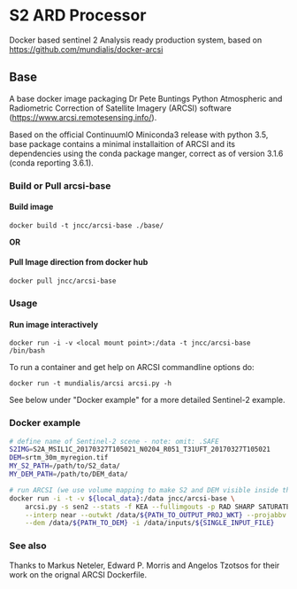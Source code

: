 # S2 ARD Processor

Docker based sentinel 2 Analysis ready production system, based on https://github.com/mundialis/docker-arcsi

## Base

A base docker image packaging Dr Pete Buntings Python Atmospheric and Radiometric Correction of Satellite Imagery (ARCSI) software (https://www.arcsi.remotesensing.info/).

Based on the official ContinuumIO Miniconda3 release with python 3.5, base package contains a minimal installaition of ARCSI and its dependencies using the conda package manger, correct as of version 3.1.6 (conda reporting 3.6.1).

### Build or Pull arcsi-base

#### Build image

`docker build -t jncc/arcsi-base ./base/`

**OR**

#### Pull Image direction from docker hub

`docker pull jncc/arcsi-base`

### Usage

#### Run image interactively

`docker run -i -v <local mount point>:/data -t jncc/arcsi-base /bin/bash`

To run a container and get help on ARCSI commandline options do:

`docker run -t mundialis/arcsi arcsi.py -h`

See below under "Docker example" for a more detailed Sentinel-2 example.

### Docker example

``` bash
# define name of Sentinel-2 scene - note: omit: .SAFE
S2IMG=S2A_MSIL1C_20170327T105021_N0204_R051_T31UFT_20170327T105021
DEM=srtm_30m_myregion.tif
MY_S2_PATH=/path/to/S2_data/
MY_DEM_PATH=/path/to/DEM_data/

# run ARCSI (we use volume mapping to make S2 and DEM visible inside the docker container)
docker run -i -t -v ${local_data}:/data jncc/arcsi-base \
    arcsi.py -s sen2 --stats -f KEA --fullimgouts -p RAD SHARP SATURATE CLOUDS TOPOSHADOW STDSREF DOSAOTSGL METADATA FOOTPRINT \
    --interp near --outwkt /data/${PATH_TO_OUTPUT_PROJ_WKT} --projabbv ${PROJ_ABBREVIATION} -t /data/tmp/ -o /data/output/ \
    --dem /data/${PATH_TO_DEM} -i /data/inputs/${SINGLE_INPUT_FILE}
```

### See also

Thanks to Markus Neteler, Edward P. Morris and Angelos Tzotsos for their work on the orignal ARCSI Dockerfile.